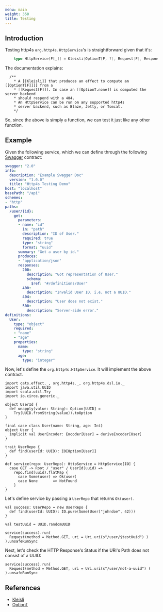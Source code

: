 ```yaml
---
menu: main
weight: 350
title: Testing
---
```


## Introduction

Testing http4s `org.http4s.HttpService`'s is straightforward given that it's:

```scala
    type HttpService[F[_]] = Kleisli[OptionT[F, ?], Request[F], Response[F]]
```

The documentation explains:

```
  /**
    * A [[Kleisli]] that produces an effect to compute an [[OptionT[F]]]] from a
    * [[Request[F]]]. In case an [[OptionT.none]] is computed the server backend
    * should respond with a 404.
    * An HttpService can be run on any supported http4s
    * server backend, such as Blaze, Jetty, or Tomcat.
    */
```

So, since the above is simply a function, we can test it just like any other function.

## Example

Given the following service, which we can define through the following [Swagger](https://swagger.io/) contract:

```yaml
swagger: "2.0"
info:
  description: "Example Swagger Doc"
  version: "1.0.0"
  title: "Http4s Testing Demo"
host: "localhost"
basePath: "/api"
schemes:
- "http"
paths:
  /user/{id}:
    get:
      parameters:
      - name: "id"
        in: "path"
        description: "ID of User."
        required: true
        type: "string"
        format: "uuid"    
      summary: "Get a user by id."
      produces:
      - "application/json"
      responses:
        200:
          description: "Got representation of User."
          schema:
            $ref: "#/definitions/User"
        400:
          description: "Invalid User ID, i.e. not a UUID."
        404: 
          description: "User does not exist."
        500:
          description: "Server-side error."  
definitions:
  User:
    type: "object"
    required:
    - "name"
    - "age"
    properties:
      name:
        type: "string"
      age:
        type: "integer"
``` 

Now, let's define the `org.http4s.HttpService`. It will implement the
above contract.

```tut:book
import cats.effect._, org.http4s._, org.http4s.dsl.io._
import java.util.UUID
import scala.util.Try
import io.circe.generic._

object UserId {
  def unapply(value: String): Option[UUID] = 
    Try(UUID.fromString(value)).toOption
} 

final case class User(name: String, age: Int)
object User {
  implicit val UserEncoder: Encoder[User] = deriveEncoder[User]
}

trait UserRepo {
  def find(userId: UUID): IO[Option[User]]
}

def service(repo: UserRepo): HttpService = HttpService[IO] {
  case GET -> Root / "user" / UserId(uuid) =>
    repo.find(uuid).flatMap {
      case Some(user) => Ok(user)
      case None       => NotFound
    }
}
```

Let's define service by passing a `UserRepo` that returns `Ok(user)`. 

```tut:book
val success: UserRepo = new UserRepo {
  def find(userId: UUID): IO.pure(Some(User("johndoe", 42)))
} 

val testUuid = UUID.randomUUID

service(success).run(
  Request(method = Method.GET, uri = Uri.uri(s"/user/$testUuid") )
).unsafeRunSync
```

Next, let's check the HTTP Response's Status if the URI's Path does
not consist of a UUID:

```tut:book
service(success).run(
  Request(method = Method.GET, uri = Uri.uri(s"/user/not-a-uuid") )
).unsafeRunSync
```

## References

* [Kleisli](https://typelevel.org/cats/datatypes/kleisli.html)
* [OptionT](https://typelevel.org/cats/datatypes/optiont.html)

